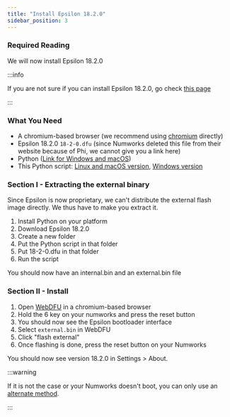 ```yaml
---
title: "Install Epsilon 18.2.0"
sidebar_position: 3
---
```


### Required Reading

We will now install Epsilon 18.2.0

:::info

If you are not sure if you can install Epsilon 18.2.0, go check [this page](check-version-change-eligibility)

:::


### What You Need

- A chromium-based browser (we recommend using [chromium](https://www.chromium.org/chromium-projects/) directly)
- Epsilon 18.2.0 `18-2-0.dfu` (since Numworks deleted this file from their website because of Phi, we cannot give you a link here)
- Python ([Link for Windows and macOS](https://www.python.org/))
- This Python script: [Linux and macOS version](images/unpack.py), [Windows version](images/unpack-win.py)

### Section I - Extracting the external binary

Since Epsilon is now proprietary, we can't distribute the external flash image directly.
We thus have to make you extract it.

1. Install Python on your platform
2. Download Epsilon 18.2.0
3. Create a new folder
4. Put the Python script in that folder
5. Put 18-2-0.dfu in that folder
6. Run the script

You should now have an internal.bin and an external.bin file

### Section II - Install

1. Open [WebDFU](https://ti-planet.github.io/webdfu_numworks/n0110/) in a chromium-based browser
2. Hold the 6 key on your numworks and press the reset button
3. You should now see the Epsilon bootloader interface
4. Select `external.bin` in WebDFU
5. Click "flash external"
6. Once flashing is done, press the reset button on your Numworks

You should now see version 18.2.0 in Settings > About.

:::warning

If it is not the case or your Numworks doesn't boot, you can only use an [alternate method](n0110-is-locked#alternate-methods).

:::

